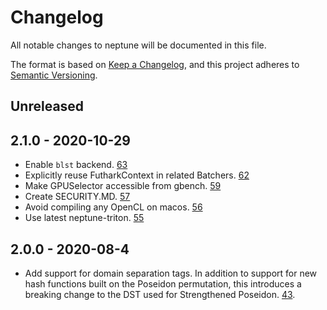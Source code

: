 # Changelog

All notable changes to neptune will be documented in this file.

The format is based on [Keep a Changelog](https://keepachangelog.com/en/1.0.0/),
and this project adheres to [Semantic Versioning](https://book.async.rs/overview/stability-guarantees.html).

## Unreleased

## 2.1.0 - 2020-10-29

- Enable `blst` backend.
  [63](https://github.com/filecoin-project/neptune/pull/63)
- Explicitly reuse FutharkContext in related Batchers.
  [62](https://github.com/filecoin-project/neptune/pull/62)
- Make GPUSelector accessible from gbench.
  [59](https://github.com/filecoin-project/neptune/pull/59)
- Create SECURITY.MD.
  [57](https://github.com/filecoin-project/neptune/pull/57)
- Avoid compiling any OpenCL on macos.
  [56](https://github.com/filecoin-project/neptune/pull/56)
- Use latest neptune-triton.
  [55](https://github.com/filecoin-project/neptune/pull/55)

## 2.0.0 - 2020-08-4

- Add support for domain separation tags. In addition to support for new hash functions built on the Poseidon permutation,
  this introduces a breaking change to the DST used for Strengthened Poseidon.
  [43](https://github.com/filecoin-project/neptune/pull/43).

